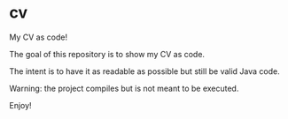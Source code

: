 # cv
My CV as code!

The goal of this repository is to show my CV as code.

The intent is to have it as readable as possible but still be valid Java code.

Warning: the project compiles but is not meant to be executed.

Enjoy!
